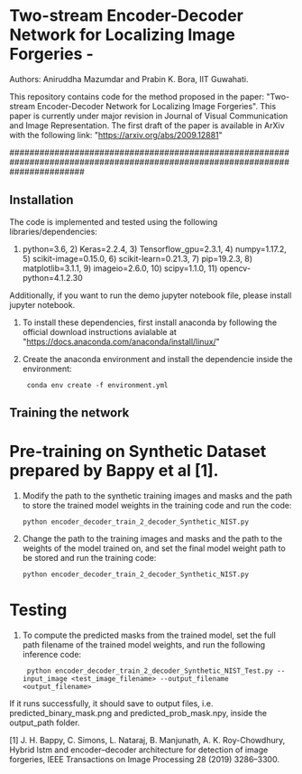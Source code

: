 # Two-stream Encoder-Decoder Network for Localizing Image Forgeries - 
Authors: Aniruddha Mazumdar and Prabin K. Bora, IIT Guwahati.

This repository contains code for the method proposed in the paper: "Two-stream Encoder-Decoder Network for Localizing Image Forgeries". This paper is currently under major revision in Journal of Visual Communication and Image Representation. 
The first draft of the paper is available in ArXiv with the following link: "https://arxiv.org/abs/2009.12881"

###############################################################################################################################




##  Installation

The code is implemented and tested using the following libraries/dependencies:
1) python=3.6, 2) Keras=2.2.4, 3) Tensorflow_gpu=2.3.1, 4) numpy=1.17.2, 5) scikit-image=0.15.0, 6) scikit-learn=0.21.3, 7) pip=19.2.3, 8) matplotlib=3.1.1, 9) imageio=2.6.0, 10) scipy=1.1.0, 11) opencv-python=4.1.2.30

Additionally, if you want to run the demo jupyter notebook file, please install jupyter notebook.

1. To install these dependencies, first install anaconda by following the official download instructions avialable at "https://docs.anaconda.com/anaconda/install/linux/"
2. Create the anaconda environment and install the dependencie inside the environment:
	
		conda env create -f environment.yml


## Training the network 

# Pre-training on Synthetic Dataset prepared by Bappy et al [1].

 1. Modify the path to the synthetic training images and masks and the path to store the trained model weights in the training code and run the code:
 
		python encoder_decoder_train_2_decoder_Synthetic_NIST.py

 2. Change the path to the training images and masks and the path to the weights of the model trained on, and set the final model weight path to be stored and run the training code:
 
		python encoder_decoder_train_2_decoder_Synthetic_NIST.py


# Testing
1. To compute the predicted masks from the trained model, set the full path filename of the trained model weights, and run the following inference code:
		
		python encoder_decoder_train_2_decoder_Synthetic_NIST_Test.py --input_image <test_image_filename> --output_filename <output_filename> 

If it runs successfully, it should save to output files, i.e. predicted_binary_mask.png and predicted_prob_mask.npy, inside the output_path folder.





[1] J. H. Bappy, C. Simons, L. Nataraj, B. Manjunath, A. K. Roy-Chowdhury, Hybrid lstm and encoder–decoder architecture for detection of image forgeries, IEEE Transactions on Image Processing 28 (2019) 3286–3300.




